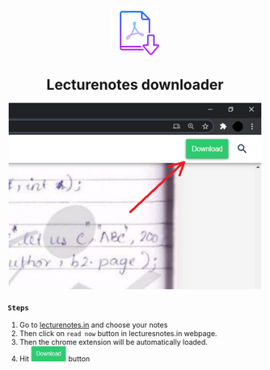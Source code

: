 <p align="center">
    <img src="./assets/icon.png" alt="Download pdf">
</p>
<h1 align="center">Lecturenotes downloader</h1>

<p align="center">
    <img src="./assets/1.png" width="500" />
</p>

### `Steps`
1. Go to [lecturenotes.in](https://lecturenotes.in/) and choose your notes
1. Then click on `read now` button in lecturesnotes.in webpage.
1. Then the chrome extension will be automatically loaded. 
1. Hit <img height="30px" src="./assets/2.PNG"/> button
